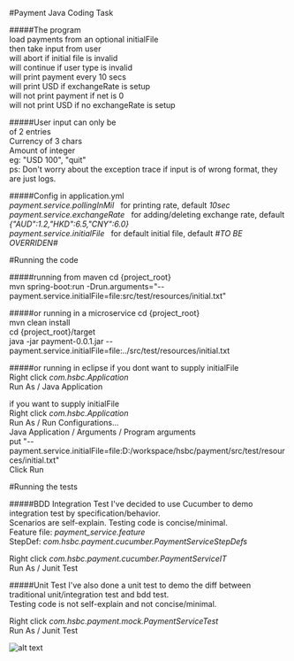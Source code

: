 #Payment Java Coding Task

#####The program   
load payments from an optional initialFile  
then take input from user  
will abort if initial file is invalid  
will continue if user type is invalid  
will print payment every 10 secs  
will print USD if exchangeRate is setup  
will not print payment if net is 0  
will not print USD if no exchangeRate is setup  



#####User input can only be  
of 2 entries  
Currency of 3 chars  
Amount of integer  
eg: "USD 100", "quit"    
ps: Don't worry about the exception trace if input is of wrong format, they are just logs.  



#####Config in application.yml   
_payment.service.pollingInMil_&nbsp;&nbsp;&nbsp;for printing rate, default _10sec_  
_payment.service.exchangeRate_&nbsp;&nbsp;&nbsp;for adding/deleting exchange rate, default _{"AUD":1.2,"HKD":6.5,"CNY":6.0}_  
_payment.service.initialFile_&nbsp;&nbsp;&nbsp;for default initial file, default _#TO BE OVERRIDEN#_       


#Running the code

#####running from maven
cd \{project_root\}  
mvn spring-boot:run -Drun.arguments="--payment.service.initialFile=file:src/test/resources/initial.txt"

#####or running in a microservice
cd \{project_root\}  
mvn clean install  
cd \{project_root\}/target  
java -jar payment-0.0.1.jar --payment.service.initialFile=file:../src/test/resources/initial.txt 

#####or running in eclipse
if you dont want to supply initialFile  
Right click _com.hsbc.Application_  
Run As / Java Application  

if you want to supply initialFile  
Right click _com.hsbc.Application_  
Run As / Run Configurations...  
Java Application / Arguments / Program arguments  
put "--payment.service.initialFile=file:D:/workspace/hsbc/payment/src/test/resources/initial.txt"  
Click Run  



#Running the tests

#####BDD Integration Test
I've decided to use Cucumber to demo integration test by specification/behavior.  
Scenarios are self-explain. Testing code is concise/minimal.  
Feature file: *payment_service.feature*  
StepDef: _com.hsbc.payment.cucumber.PaymentServiceStepDefs_  


Right click _com.hsbc.payment.cucumber.PaymentServiceIT_  
Run As / Junit Test

#####Unit Test
I've also done a unit test to demo the diff between traditional unit/integration test and bdd test.   
Testing code is not self-explain and not concise/minimal.  

Right click _com.hsbc.payment.mock.PaymentServiceTest_  
Run As / Junit Test


![alt text](file:test_result.jpg "Test Result")


